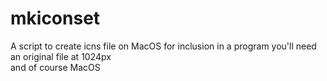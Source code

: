 # mkiconset
A script to create icns file on MacOS for inclusion in a program you'll need an original file at 1024px  
and of course MacOS
